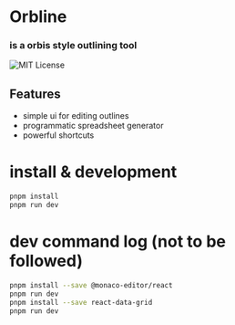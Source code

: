 # Orbline
### is a orbis style outlining tool
![MIT License](https://img.shields.io/badge/license-MIT-blue.svg)
## Features
- simple ui for editing outlines
- programmatic  spreadsheet generator
- powerful shortcuts

# install & development
```bash
pnpm install
pnpm run dev
```


# dev command log  (not to be followed)
```bash
pnpm install --save @monaco-editor/react
pnpm run dev
pnpm install --save react-data-grid
pnpm run dev
```